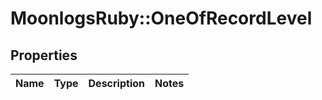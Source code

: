# MoonlogsRuby::OneOfRecordLevel

## Properties
Name | Type | Description | Notes
------------ | ------------- | ------------- | -------------

